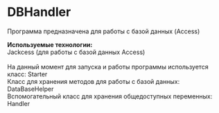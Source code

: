 # DBHandler

Программа предназначена для работы с базой данных (Access)

<b> Используемые технологии:</b> <br>
Jackcess (для работы с базой данных Access)<br>
<br>
На данный момент для запуска и работы программы используется класс: Starter <br>
Класс для хранения методов для работы с базой данных: DataBaseHelper <br>
Вспомогательный класс для хранения общедоступных переменных: Handler <br>